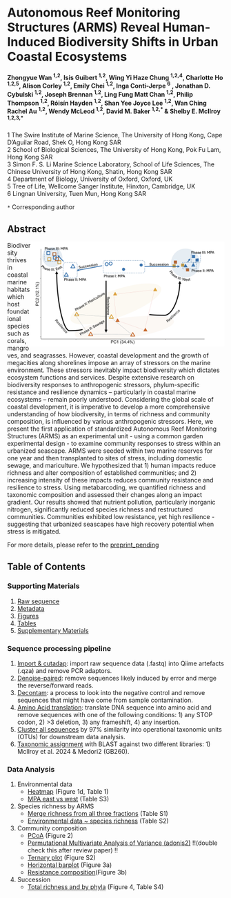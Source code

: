 # Autonomous Reef Monitoring Structures (ARMS) Reveal Human-Induced Biodiversity Shifts in Urban Coastal Ecosystems

#### Zhongyue Wan <sup>1,2</sup>, Isis Guibert <sup>1,2</sup>, Wing Yi Haze Chung <sup>1,2,4</sup>, Charlotte Ho <sup>1,2,5</sup>, Alison Corley <sup>1,2</sup>, Emily Chei <sup>1,2</sup>, Inga Conti-Jerpe <sup>6</sup> , Jonathan D. Cybulski <sup>1,2</sup>, Joseph Brennan <sup>1,2</sup>, Ling Fung Matt Chan <sup>1,2</sup>, Philip Thompson <sup>1,2</sup>, Róisín Hayden <sup>1,2</sup>, Shan Yee Joyce Lee <sup>1,2</sup>, Wan Ching Rachel Au <sup>1,2</sup>, Wendy McLeod <sup>1,2</sup>, David M. Baker <sup>1,2,* </sup> &amp; Shelby E. McIlroy <sup>1,2,3,* </sup>

1 The Swire Institute of Marine Science, The University of Hong Kong, Cape D’Aguilar Road, Shek O, Hong Kong SAR <br>
2 School of Biological Sciences, The University of Hong Kong, Pok Fu Lam, Hong Kong SAR <br>
3 Simon F. S. Li Marine Science Laboratory, School of Life Sciences, The Chinese University of Hong Kong, Shatin, Hong Kong SAR <br>
4 Department of Biology, University of Oxford, Oxford, UK <br>
5 Tree of Life, Wellcome Sanger Institute, Hinxton, Cambridge, UK <br>
6 Lingnan University, Tuen Mun, Hong Kong SAR <br>

`*` Corresponding author

## Abstract 

<img align="right" src="2_figure/figure2forshow.png" width=450> 

Biodiversity thrives in coastal marine habitats which host foundational species such as corals, mangroves, and seagrasses. However, coastal development and the growth of megacities along shorelines impose an array of stressors on the marine environment. These stressors inevitably impact biodiversity which dictates ecosystem functions and services. Despite extensive research on biodiversity responses to anthropogenic stressors, phylum-specific resistance and resilience dynamics – particularly in coastal marine ecosystems – remain poorly understood. Considering the global scale of coastal development, it is imperative to develop a more comprehensive understanding of how biodiversity, in terms of richness and community composition, is influenced by various anthropogenic stressors. Here, we present the first application of standardized Autonomous Reef Monitoring Structures (ARMS) as an experimental unit - using a common garden experimental design - to examine community responses to stress within an urbanized seascape. ARMS were seeded within two marine reserves for one year and then transplanted to sites of stress, including domestic sewage, and mariculture. We hypothesized that 1) human impacts reduce richness and alter composition of established communities; and 2) increasing intensity of these impacts reduces community resistance and resilience to stress. Using metabarcoding, we quantified richness and taxonomic composition and assessed their changes along an impact gradient. Our results showed that nutrient pollution, particularly inorganic nitrogen, significantly reduced species richness and restructured communities. Communities exhibited low resistance, yet high resilience - suggesting that urbanized seascapes have high recovery potential when stress is mitigated. 


For more details, please refer to the [preprint_pending](link)   


## Table of Contents

### Supporting Materials 
  1. [Raw sequence](link) 
  2. [Metadata](3_data)
  3. [Figures](link)
  4. [Tables](link)
  5. [Supplementary Materials](link)

### Sequence processing pipeline 
1. [Import & cutadap](https://github.com/zhongyuewan/MGEXP1/blob/main/1_code/1.1_importAndCutAdapt.sh): import raw sequence data (.fastq) into Qiime artefacts (.qza) and remove PCR adaptors.
2. [Denoise-paired](https://github.com/zhongyuewan/MGEXP1/blob/main/1_code/1.2_denoiseAndPair.sh): remove sequences likely induced by error and merge the reverse/forward reads.
3. [Decontam](https://github.com/zhongyuewan/MGEXP1/blob/main/1_code/1.3_decontam.r): a process to look into the negative control and remove sequences that might have come from sample contamination.
4. [Amino Acid translation](https://github.com/zhongyuewan/MGEXP1/blob/main/1_code/1.4_aaTranslate.r): translate DNA sequence into amino acid and remove sequences with one of the following conditions: 1) any STOP codon, 2) >3 deletion, 3) any frameshift, 4) any insertion.
5. [Cluster all sequences](https://github.com/zhongyuewan/MGEXP1/blob/main/1_code/1.5_clusterReads.sh) by 97% similarity into operational taxonomic units (OTUs) for downstream data analysis.
6. [Taxonomic assignment](https://github.com/zhongyuewan/MGEXP1/blob/main/1_code/1.6_taxAssign.sh) with BLAST against two different libraries: 1) McIlroy et al. 2024 & Medori2 (GB260).

### Data Analysis 
1. Environmental data
   - [Heatmap](https://github.com/zhongyuewan/MGEXP1/blob/main/1_code/2.1_eData_heatmap.r) (Figure 1d, Table 1)
   - [MPA east vs west](https://github.com/zhongyuewan/MGEXP1/blob/main/1_code/2.2_eastVSwest.r) (Table S3)
2. Species richness by ARMS 
   - [Merge richness from all three fractions](https://github.com/zhongyuewan/MGEXP1/blob/main/1_code/2.3_combinFractionbyARMS.r) (Table S1)
   - [Environmental data ~ species richness](https://github.com/zhongyuewan/MGEXP1/blob/main/1_code/2.4_eDATAvsRichness.r) (Table S2) 
3. Community composition
   - [PCoA](https://github.com/zhongyuewan/MGEXP1/blob/main/1_code/2.5_PCoA.r) (Figure 2)
   - [Permutational Multivariate Analysis of Variance (adonis2)](https://github.com/zhongyuewan/MGEXP1/blob/main/1_code/2.6_adonis2.r) !!(double check this after review paper) !!
   - [Ternary plot](https://github.com/zhongyuewan/MGEXP1/blob/main/1_code/2.7_ternary.r) (Figure S2)
   - [Horizontal barplot](https://github.com/zhongyuewan/MGEXP1/blob/main/1_code/2.8_sidewayBar.r) (Figure 3a)
   - [Resistance composition](https://github.com/zhongyuewan/MGEXP1/blob/main/1_code/2.9_resistanceComposition.r)(Figure 3b)
4. Succession
   - [Total richness and by phyla](https://github.com/zhongyuewan/MGEXP1/blob/main/1_code/2.10_succession.r) (Figure 4, Table S4)
     
